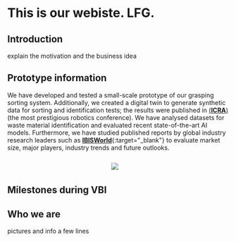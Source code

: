 # This is our webiste. LFG.


## Introduction
explain the motivation and the business idea

## Prototype information
We have developed and tested a small-scale prototype of our grasping sorting system. Additionally, we created a digital twin to generate synthetic data for sorting and identification tests; the results were published in [(**ICRA**)](https://2024.ieee-icra.org/) (the most prestigious robotics conference). We have analysed datasets for waste material identification and evaluated recent state-of-the-art AI models. 
Furthermore, we have studied published reports by global industry research leaders such as [**IBISWorld**](https://www.ibisworld.com/){:target="_blank"} to evaluate market size, major players, industry trends and future outlooks.

 <style>
table, tr {border:hidden;}
td, th {border:hidden;}
table {width: 100%;} /* Ensures the table takes the full width */
td {text-align: center;} /* Centers content horizontally */
</style>


<table style="border:hidden;cellspacing=0; cellpadding=0;">
  <tr>
    <th style="width:100%"></th>
    <th></th>
  </tr>

  <tr>
    <td style=""><img src="./assets/Highlycuttered.gif"/></td>
  </tr>
</table>

## Milestones during VBI


## Who we are
pictures and info a few lines
